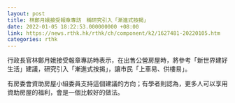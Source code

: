 ```yaml
---
layout: post
title: 林鄭月娥接受報章專訪　稱研究引入「漸進式按揭」
date: 2022-01-05 18:22:53.000000000 +08:00
link: https://news.rthk.hk/rthk/ch/component/k2/1627481-20220105.htm
categories: rthk
---
```


行政長官林鄭月娥接受報章專訪時表示，在出售公營房屋時，將參考「新世界建好生活」建議，研究引入「漸進式按揭」，讓市民「上車易、供樓易」。

有房委會資助房屋小組委員支持這個建議的方向；有學者則認為，更多人可以享用資助房屋的福利，會是一個比較好的做法。
